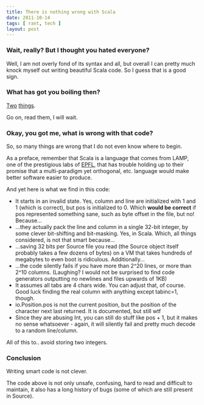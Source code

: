 ```yaml
---
title: There is nothing wrong with Scala
date: 2011-10-14
tags: [ rant, tech ]
layout: post
---
```


### Wait, really? But I thought you hated everyone?

Well, I am not overly fond of its syntax and all, but overall I can
pretty much knock myself out writing beautiful Scala code. So I guess
that is a good sign.

### What has got you boiling then?

[Two](https://lampsvn.epfl.ch/trac/scala/browser/scala/tags/R_2_9_1_final/src//library/scala/io/Source.scala#L244) [things](https://lampsvn.epfl.ch/trac/scala/browser/scala/tags/R_2_9_1_final/src//library/scala/io/Position.scala#L1).

Go on, read them, I will wait.

### Okay, you got me, what is wrong with that code?

So, so many things are wrong that I do not even know where to begin.

As a preface, remember that Scala is a language that comes from LAMP,
one of the prestigious labs of [EPFL](http://epfl.ch/), that has trouble
holding up to their promise that a multi-paradigm yet orthogonal, etc.
language would make better software easier to produce.

And yet here is what we find in this code:

  * It starts in an invalid state. Yes, column and line are initialized
  with 1 and 1 (which is correct), but pos is initialized to 0. Which
  **would be correct** if pos represented something sane, such as byte
  offset in the file, but no! Because...
  * ...they actually pack the line and column in a single 32-bit integer,
  by some clever bit-shifting and bit-masking. Yes, in Scala. Which, all
  things considered, is not that smart because...
  * ...saving 32 bits per Source file you read (the Source object itself
  probably takes a few dozens of bytes) on a VM that takes hundreds of
  megabytes to even boot is ridiculous. Additionally...
  * ...the code silently fails if you have more than 2^20 lines, or more
  than 2^10 columns. (Laughing? I would not be surprised to find code
  generators outputting no newlines and files upwards of 1KB)
  * It assumes all tabs are 4 chars wide. You can adjust that, of course.
  Good luck finding the real column with anything except tabinc=1, though.
  * io.Position.pos is not the current position, but the position of the
  character next last returned. It is documented, but still wtf
  * Since they are abusing Int, you can still do stuff like pos + 1, but
  it makes no sense whatsoever - again, it will silently fail and pretty
  much decode to a random line/column.

All of this to.. avoid storing two integers.

### Conclusion

Writing smart code is not clever.

The code above is not only unsafe, confusing, hard to read and difficult
to maintain, it also has a long history of bugs (some of which are still
present in Source).
